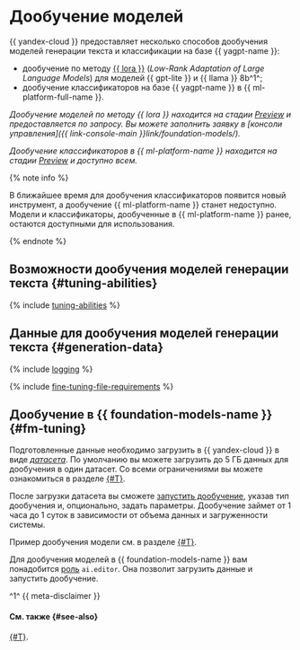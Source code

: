 # Дообучение моделей

{{ yandex-cloud }} предоставляет несколько способов дообучения моделей генерации текста и классификации на базе {{ yagpt-name }}:

* дообучение по методу [{{ lora }}](https://arxiv.org/abs/2106.09685) (_Low-Rank Adaptation of Large Language Models_) для моделей {{ gpt-lite }} и {{ llama }} 8b^1^;
* дообучение классификаторов на базе {{ yagpt-name }} в {{ ml-platform-full-name }}.

_Дообучение моделей по методу {{ lora }} находится на стадии [Preview](../../../overview/concepts/launch-stages.md) и предоставляется по запросу. Вы можете заполнить заявку в [консоли управления]({{ link-console-main }}link/foundation-models/)._

_Дообучение классификаторов в {{ ml-platform-name }} находится на стадии [Preview](../../../overview/concepts/launch-stages.md) и доступно всем._

{% note info %}

В ближайшее время для дообучения классификаторов появится новый инструмент, а дообучение {{ ml-platform-name }} станет недоступно. Модели и классификаторы, дообученные в {{ ml-platform-name }} ранее, остаются доступными для использования.

{% endnote %}

## Возможности дообучения моделей генерации текста {#tuning-abilities}

{% include [tuning-abilities](../../../_includes/foundation-models/yandexgpt/tuning-abilities.md) %}

## Данные для дообучения моделей генерации текста {#generation-data}

{% include [logging](../../../_includes/foundation-models/yandexgpt/logging-disclaimer.md) %}

{% include [fine-tuning-file-requirements](../../../_includes/datasphere/fine-tuning-file-requirements.md) %}

## Дообучение в {{ foundation-models-name }} {#fm-tuning}

Подготовленные данные необходимо загрузить в {{ yandex-cloud }} в виде [_датасета_](../../dataset/api-ref/grpc/index.md). По умолчанию вы можете загрузить до 5 ГБ данных для дообучения в один датасет. Со всеми ограничениями вы можете ознакомиться в разделе [{#T}](../limits.md).

После загрузки датасета вы сможете [запустить дообучение](../../tuning/api-ref/grpc/Tuning/tune.md), указав тип дообучения и, опционально, задать параметры. Дообучение займет от 1 часа до 1 суток в зависимости от объема данных и загруженности системы.

Пример дообучения модели см. в разделе [{#T}](../../operations/tuning/create.md).

Для дообучения моделей в {{ foundation-models-name }} вам понадобится [роль](../../security/index.md) `ai.editor`. Она позволит загрузить данные и запустить дообучение.


^1^ {{ meta-disclaimer }}

#### См. также {#see-also}

[{#T}](../../operations/tuning/create.md).
